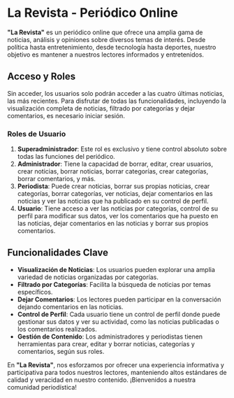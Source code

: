 # La Revista - Periódico Online

**"La Revista"** es un periódico online que ofrece una amplia gama de noticias, análisis y opiniones sobre diversos temas de interés. Desde política hasta entretenimiento, desde tecnología hasta deportes, nuestro objetivo es mantener a nuestros lectores informados y entretenidos.

## Acceso y Roles

Sin acceder, los usuarios solo podrán acceder a las cuatro últimas noticias, las más recientes. Para disfrutar de todas las funcionalidades, incluyendo la visualización completa de noticias, filtrado por categorías y dejar comentarios, es necesario iniciar sesión.

### Roles de Usuario

1. **Superadministrador**: Este rol es exclusivo y tiene control absoluto sobre todas las funciones del periódico. 
2. **Administrador**: Tiene la capacidad de borrar, editar, crear usuarios, crear noticias, borrar noticias, borrar categorías, crear categorías, borrar comentarios, y más.
3. **Periodista**: Puede crear noticias, borrar sus propias noticias, crear categorías, borrar categorías, ver noticias, dejar comentarios en las noticias y ver las noticias que ha publicado en su control de perfil.
4. **Usuario**: Tiene acceso a ver las noticias por categorías, control de su perfil para modificar sus datos, ver los comentarios que ha puesto en las noticias, dejar comentarios en las noticias y borrar sus propios comentarios.

## Funcionalidades Clave

- **Visualización de Noticias**: Los usuarios pueden explorar una amplia variedad de noticias organizadas por categorías.
- **Filtrado por Categorías**: Facilita la búsqueda de noticias por temas específicos.
- **Dejar Comentarios**: Los lectores pueden participar en la conversación dejando comentarios en las noticias.
- **Control de Perfil**: Cada usuario tiene un control de perfil donde puede gestionar sus datos y ver su actividad, como las noticias publicadas o los comentarios realizados.
- **Gestión de Contenido**: Los administradores y periodistas tienen herramientas para crear, editar y borrar noticias, categorías y comentarios, según sus roles.

En **"La Revista"**, nos esforzamos por ofrecer una experiencia informativa y participativa para todos nuestros lectores, manteniendo altos estándares de calidad y veracidad en nuestro contenido. ¡Bienvenidos a nuestra comunidad periodística!
